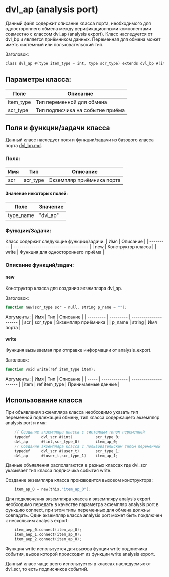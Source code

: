 # dvl_ap (analysis port)

Данный файл содержит описание класса порта, необходимого для одностороннего обмена между верификационными компонентами совместно с классом dvl_ap (analysis export). Класс наследуется от dvl_bp и является приёмником данных. Переменная для обмена может иметь системный или пользовательский тип.

Заголовок:
```Verilog
class dvl_ap #(type item_type = int, type scr_type) extends dvl_bp #(item_type);
```

## Параметры класса:

| Поле      | Описание                          |
| --------- | --------------------------------- |
| item_type | Тип переменной для обмена         |
| scr_type  | Тип подписчика на событие приёма  |

## Поля и функции/задачи класса  

Данный класс наследует поля и функции/задачи из базового класса порта [dvl_bp.md](dvl_bp.md).

### Поля:
| Имя   | Тип       | Описание                  |
| ----- | --------- | ------------------------- |
| scr   | scr_type  | Экземпляр приёмника порта |

#### Значение некоторых полей:

| Поле      | Значение  |
| --------- | --------- |
| type_name | "dvl_ap"  |

### Функции/Задачи:
Класс содержит следующие функции/задачи:
| Имя       | Описание                              |
| --------- | ------------------------------------- |
| new       | Конструктор класса                    |
| write     | Функция для одностороннего приёма     |

### Описание функций/задач:

#### new
Конструктор класса для создания экземпляра dvl_ap.

Заголовок:
```Verilog
function new(scr_type scr = null, string p_name = "");
```

Аргументы:
| Имя       | Тип       | Описание              |
| --------- | --------- | --------------------- |
| scr       | scr_type  | Экземпляр приёмника   |
| p_name    | string    | Имя порта             |

#### write
Функция вызываемая при отправке информации от analysis_export.

Заголовок:
```Verilog
function void write(ref item_type item);
```

Аргументы:
| Имя   | Тип           | Описание              |
| ----- | ------------- | --------------------- |
| item  | ref item_type | Принимаемые данные    |

## Использование класса

При объявления экземпляра класса необходимо указать тип переменной подлежащей обмену, тип класса содержащего экземпляр analysis port и имя:
```verilog
    // Создание экземпляра класса с системным типом переменной
    typedef     dvl_scr #(int)          scr_type_0;
    dvl_ap      #(int,scr_type_0)       item_ap_0;
    // Создание экземпляра класса с пользовательским типом переменной
    typedef     dvl_scr #(user_t)       scr_type_1;
    dvl_ap      #(user_t,scr_type_1)    item_ap_1;
```
Данные объявления располагаются в разных классах где dvl_scr указывает тип класса подписчика события write.

Создание экземпляра класса производится вызовом конструктора:
```verilog
    item_ap_0 = new(this,"item_ap_0");
```

Для подключения экземпляра класса к экземпляру analysis export необходимо передать в качестве параметра экземпляр analysis port в функцию connect, при этом типы переменных для обмена должны совпадать. Один экземпляр класса analysis port может быть покдлючен к нескольким analysis export:
```verilog
    item_aep_0.connect(item_ap_0);
    item_aep_1.connect(item_ap_0);
    item_aep_2.connect(item_ap_0);
```

Функция write используется для вызова фунции write подписчика события, вызов которой происходит из функции write analysis export.

Данный класс чаще всего используется в классах наследуемых от dvl_scr, то есть подписчиков событий.